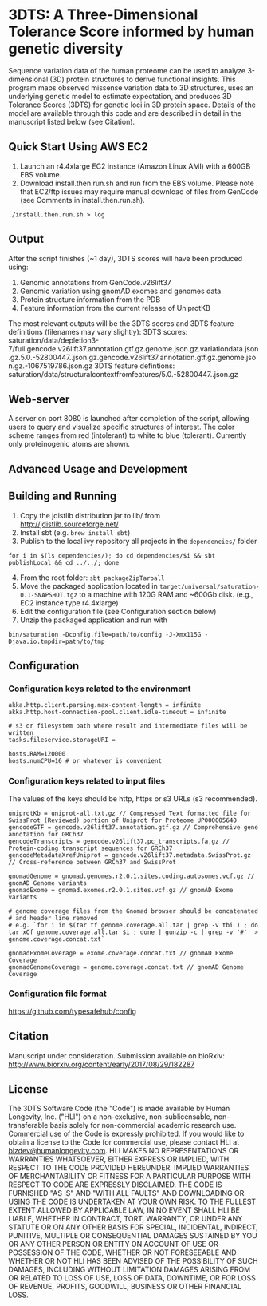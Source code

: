 3DTS: A Three-Dimensional Tolerance Score informed by human genetic diversity
=============================================================================
Sequence variation data of the human proteome can be used to analyze 3-dimensional 
(3D) protein structures to derive functional insights. This program maps observed
missense variation data to 3D structures, uses an underlying genetic model to 
estimate expectation, and produces 3D Tolerance Scores (3DTS) for genetic loci in
3D protein space. Details of the model are available through this code and are 
described in detail in the manuscript listed below (see Citation). 

Quick Start Using AWS EC2
-------------------------
1. Launch an r4.4xlarge EC2 instance (Amazon Linux AMI) with a 600GB EBS volume.
2. Download install.then.run.sh and run from the EBS volume. Please note that EC2/ftp issues may require manual download of files from GenCode (see Comments in install.then.run.sh).
~~~
./install.then.run.sh > log
~~~

Output
------
After the script finishes (~1 day), 3DTS scores will have been produced using:
1. Genomic annotations from GenCode.v26lift37
2. Genomic variation using gnomAD exomes and genomes data
3. Protein structure information from the PDB
4. Feature information from the current release of UniprotKB

The most relevant outputs will be the 3DTS scores and 3DTS feature definitions (filenames may vary slightly):
3DTS scores: saturation/data/depletion3-7/full.gencode.v26lift37.annotation.gtf.gz.genome.json.gz.variationdata.json.gz.5.0.-52800447..json.gz.gencode.v26lift37.annotation.gtf.gz.genome.json.gz.-1067519786.json.gz
3DTS feature defintions: saturation/data/structuralcontextfromfeatures/5.0.-52800447..json.gz 

Web-server
----------
A server on port 8080 is launched after completion of the script, allowing users to query and visualize specific structures of interest. The color scheme ranges from red (intolerant) to white to blue (tolerant). Currently only proteinogenic atoms are shown.

Advanced Usage and Development
------------------------------

Building and Running
--------------------
1. Copy the jdistlib distribution jar to lib/ from http://jdistlib.sourceforge.net/
2. Install sbt (e.g. `brew install sbt`)
3. Publish to the local ivy repository all projects in the `dependencies/` folder
~~~
for i in $(ls dependencies/); do cd dependencies/$i && sbt publishLocal && cd ../../; done
~~~
4. From the root folder: `sbt packageZipTarball` 
5. Move the packaged application located in `target/universal/saturation-0.1-SNAPSHOT.tgz` to a machine with 120G RAM and ~600Gb disk. (e.g., EC2 instance type r4.4xlarge) 
6. Edit the configuration file (see Configuration section below)
7. Unzip the packaged application and run with 
~~~
bin/saturation -Dconfig.file=path/to/config -J-Xmx115G -Djava.io.tmpdir=path/to/tmp
~~~

Configuration
-------------
### Configuration keys related to the environment
~~~
akka.http.client.parsing.max-content-length = infinite
akka.http.host-connection-pool.client.idle-timeout = infinite 

# s3 or filesystem path where result and intermediate files will be written
tasks.fileservice.storageURI =  

hosts.RAM=120000
hosts.numCPU=16 # or whatever is convenient
~~~
### Configuration keys related to input files

The values of the keys should be http, https or s3 URLs (s3 recommended).

~~~
uniprotKb = uniprot-all.txt.gz // Compressed Text formatted file for SwissProt (Reviewed) portion of Uniprot for Proteome UP000005640
gencodeGTF = gencode.v26lift37.annotation.gtf.gz // Comprehensive gene annotation for GRCh37
gencodeTranscripts = gencode.v26lift37.pc_transcripts.fa.gz // Protein-coding transcript sequences for GRCh37
gencodeMetadataXrefUniprot = gencode.v26lift37.metadata.SwissProt.gz // Cross-reference between GRCh37 and SwissProt

gnomadGenome = gnomad.genomes.r2.0.1.sites.coding.autosomes.vcf.gz // gnomAD Genome variants
gnomadExome = gnomad.exomes.r2.0.1.sites.vcf.gz // gnomAD Exome variants

# genome coverage files from the Gnomad browser should be concatenated 
# and header line removed
# e.g. `for i in $(tar tf genome.coverage.all.tar | grep -v tbi ) ; do tar xOf genome.coverage.all.tar $i ; done | gunzip -c | grep -v '#'  > genome.coverage.concat.txt`

gnomadExomeCoverage = exome.coverage.concat.txt // gnomAD Exome Coverage
gnomadGenomeCoverage = genome.coverage.concat.txt // gnomAD Genome Coverage
~~~

### Configuration file format
https://github.com/typesafehub/config 

Citation
--------
Manuscript under consideration. Submission available on bioRxiv: http://www.biorxiv.org/content/early/2017/08/29/182287

License
-------
The 3DTS Software Code (the "Code") is made available by Human Longevity, Inc. ("HLI") 
on a non-exclusive, non-sublicensable, non-transferable basis solely for non-commercial 
academic research use. Commercial use of the Code is expressly prohibited. If you would 
like to obtain a license to the Code for commercial use, please contact HLI at 
bizdev@humanlongevity.com. HLI MAKES NO REPRESENTATIONS OR WARRANTIES WHATSOEVER, EITHER 
EXPRESS OR IMPLIED, WITH RESPECT TO THE CODE PROVIDED HEREUNDER. IMPLIED WARRANTIES OF 
MERCHANTABILITY OR FITNESS FOR A PARTICULAR PURPOSE WITH RESPECT TO CODE ARE EXPRESSLY 
DISCLAIMED. THE CODE IS FURNISHED "AS IS" AND "WITH ALL FAULTS" AND DOWNLOADING OR USING 
THE CODE IS UNDERTAKEN AT YOUR OWN RISK. TO THE FULLEST EXTENT ALLOWED BY APPLICABLE LAW, 
IN NO EVENT SHALL HLI BE LIABLE, WHETHER IN CONTRACT, TORT, WARRANTY, OR UNDER ANY STATUTE 
OR ON ANY OTHER BASIS FOR SPECIAL, INCIDENTAL, INDIRECT, PUNITIVE, MULTIPLE OR CONSEQUENTIAL 
DAMAGES SUSTAINED BY YOU OR ANY OTHER PERSON OR ENTITY ON ACCOUNT OF USE OR POSSESSION OF THE 
CODE, WHETHER OR NOT FORESEEABLE AND WHETHER OR NOT HLI HAS BEEN ADVISED OF THE POSSIBILITY 
OF SUCH DAMAGES, INCLUDING WITHOUT LIMITATION DAMAGES ARISING FROM OR RELATED TO LOSS OF USE, 
LOSS OF DATA, DOWNTIME, OR FOR LOSS OF REVENUE, PROFITS, GOODWILL, BUSINESS OR OTHER FINANCIAL LOSS.
